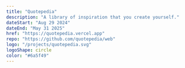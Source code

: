 ```yaml
---
title: "Quotepedia"
description: "A library of inspiration that you create yourself."
dateStart: "Aug 29 2024"
dateEnd: "May 31 2025"
href: "https://quotepedia.vercel.app"
repo: "https://github.com/quotepedia/web"
logo: "/projects/quotepedia.svg"
logoShape: circle
color: "#6a5f49"
---
```

